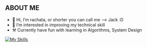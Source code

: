 ## ABOUT ME
- 👋 Hi, I’m rachata, or shorter you can call me --> Jack :D
- 👀 I’m interested in improving my technical skill
- ⚒️ Currently have fun with learning in Algorithms, System Design

[![My Skills](https://skillicons.dev/icons?i=go,rust,ts,gcp,github,ubuntu,mongodb,mysql,redis)](https://skillicons.dev)

